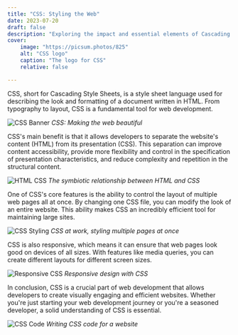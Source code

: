 ```yaml
---
title: "CSS: Styling the Web"
date: 2023-07-20
draft: false
description: "Exploring the impact and essential elements of Cascading Style Sheets (CSS) in web development."
cover:
    image: "https://picsum.photos/825"
    alt: "CSS logo"
    caption: "The logo for CSS"
    relative: false

---
```


CSS, short for Cascading Style Sheets, is a style sheet language used for describing the look and formatting of a document written in HTML. From typography to layout, CSS is a fundamental tool for web development.

![CSS Banner](https://picsum.photos/810)
*CSS: Making the web beautiful*

CSS's main benefit is that it allows developers to separate the website's content (HTML) from its presentation (CSS). This separation can improve content accessibility, provide more flexibility and control in the specification of presentation characteristics, and reduce complexity and repetition in the structural content.

![HTML CSS](https://picsum.photos/815)
*The symbiotic relationship between HTML and CSS*

One of CSS's core features is the ability to control the layout of multiple web pages all at once. By changing one CSS file, you can modify the look of an entire website. This ability makes CSS an incredibly efficient tool for maintaining large sites.

![CSS Styling](https://picsum.photos/620)
*CSS at work, styling multiple pages at once*

CSS is also responsive, which means it can ensure that web pages look good on devices of all sizes. With features like media queries, you can create different layouts for different screen sizes.

![Responsive CSS](https://picsum.photos/670)
*Responsive design with CSS*

In conclusion, CSS is a crucial part of web development that allows developers to create visually engaging and efficient websites. Whether you're just starting your web development journey or you're a seasoned developer, a solid understanding of CSS is essential.

![CSS Code](https://picsum.photos/690)
*Writing CSS code for a website*
